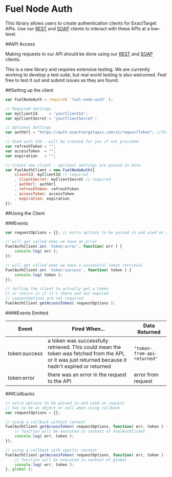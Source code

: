 Fuel Node Auth
=============

This library allows users to create authentication clients for ExactTarget APIs. Use our [REST][1] and [SOAP][2] clients to interact with these APIs at a low-level.

##API Access

Making requests to our API should be done using our [REST][1] and [SOAP][2] clients.

This is a new library and requires extensive testing.  We are currently working to develop a test suite, but real world testing is also welcomed. Feel free to test it out and submit issues as they are found.

##Setting up the client

```js
var FuelNodeAuth = require( 'fuel-node-auth' );

// Required Settings
var myClientId     = 'yourClientId';
var myClientSecret = 'yourClientSecret';

// Optional Settings
var authUrl = "https://auth.exacttargetapis.com/v1/requestToken"; //this is the default

// Used with SSO - will be created for you if not provided
var refreshToken = "";
var accessToken  = "";
var expiration   = "";

// Create new client - optional settings are passed in here
var FuelAuthClient = new FuelNodeAuth({
	clientId: myClientId // required
	, clientSecret: myClientSecret // required
	, authUrl: authUrl
	, refreshToken: refreshToken
	, accessToken: accessToken
	, expiration: expiration
});
```
##Using the Client

###Events
```js
var requestOptions = {}; // extra options to be passed in and used on request

// will get called when we have an error
FuelAuthClient.on( 'token:error', function( err ) {
	console.log( err );
});

// will get called when we have a successful token retrieval
FuelAuthClient.on( 'token:success', function( token ) {
	console.log( token );
});

// telling the client to actually get a token
// or return it if it's there and not expired
// requestOptions are not required
FuelAuthClient.getAccessToken( requestOptions );
```

####Events Emitted

| Event | Fired When... | Data Returned |
| ----- | ------------- | ---- |
| token:success | a token was successfully retrieved. This could mean the token was fetched from the API, or it was just returned because it hadn't expired or returned | `"token-from-api-returned"` |
| token:error | there was an error in the request to the API | error from request |

###Callbacks

```js
// extra options to be passed in and used on request
// has to be an object or null when using callback
var requestOptions = {};

// using a callback without context
FuelAuthClient.getAccessToken( requestOptions, function( err, token ) {
	// function will be executed in context of FuelAuthClient
	console.log( err, token );
});

// using a callback with specfic context
FuelAuthClient.getAccessToken( requestOptions, function( err, token ) {
	// function will be executed in context of global
	console.log( err, token );
}, global );
```

[1]: https://github.com/ExactTarget/Fuel-Node-REST
[2]: https://github.com/ExactTarget/Fuel-Node-SOAP
